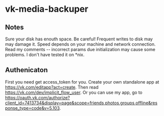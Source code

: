 # vk-media-backuper

## Notes
Sure your disk has enouth space.
Be careful! Frequent writes to disk may may damage it. 
Speed depends on your machine and network connection.
Read my comments -- incorrect params due initialization may cause some problems.
I don't have tested it on *nix.


## Authenicaton 
First you need get access_token for you. Create your own standalone app at https://vk.com/editapp?act=create. Then read https://vk.com/dev/implicit_flow_user. Or you can use my app, go to https://oauth.vk.com/authorize?client_id=7413734&display=page&scope=friends,photos,groups,offline&response_type=code&v=5.103. 
